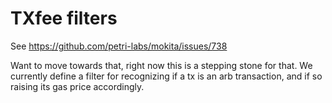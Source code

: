 # TXfee filters

See <https://github.com/petri-labs/mokita/issues/738>

Want to move towards that, right now this is a stepping stone for that.
We currently define a filter for recognizing if a tx is an arb
transaction, and if so raising its gas price accordingly.
